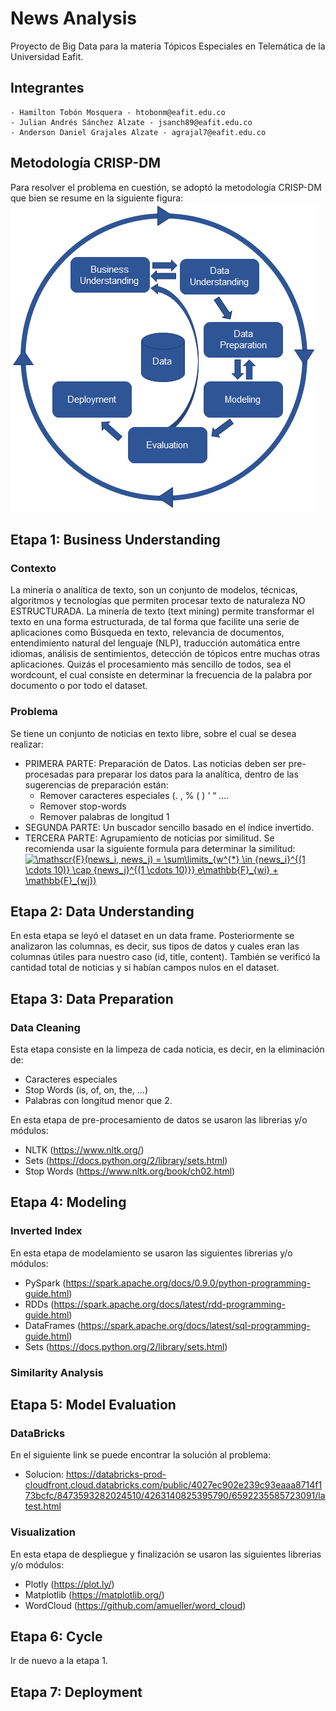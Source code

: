 # News Analysis
Proyecto de Big Data para la materia Tópicos Especiales en Telemática de la Universidad Eafit.

## Integrantes
```
- Hamilton Tobón Mosquera - htobonm@eafit.edu.co
- Julian Andrés Sánchez Alzate - jsanch89@eafit.edu.co
- Anderson Daniel Grajales Alzate - agrajal7@eafit.edu.co
```

## Metodología CRISP-DM
Para resolver el problema en cuestión, se adoptó la metodología CRISP-DM que bien se resume en la siguiente figura:
![alt text](crisp-dm-4-problems-fig1.png)

## Etapa 1: Business Understanding

### Contexto

La minería o analítica de texto, son un conjunto de modelos, técnicas, algoritmos y
tecnologías que permiten procesar texto de naturaleza NO ESTRUCTURADA.
La minería de texto (text mining) permite transformar el texto en una forma
estructurada, de tal forma que facilite una serie de aplicaciones como Búsqueda en
texto, relevancia de documentos, entendimiento natural del lenguaje (NLP), traducción
automática entre idiomas, análisis de sentimientos, detección de tópicos entre muchas
otras aplicaciones.
Quizás el procesamiento más sencillo de todos, sea el wordcount, el cual consiste en
determinar la frecuencia de la palabra por documento o por todo el dataset.

### Problema

Se tiene un conjunto de noticias en texto libre, sobre el cual se desea realizar:
- PRIMERA PARTE: Preparación de Datos. Las noticias deben ser pre-procesadas para preparar los datos para la analítica, dentro de las sugerencias de preparación están:
  - Remover caracteres especiales (. , % ( ) ‘ “ ….
  - Remover stop-words
  - Remover palabras de longitud 1
- SEGUNDA PARTE: Un buscador sencillo basado en el índice invertido.
- TERCERA PARTE: Agrupamiento de noticias por similitud. Se recomienda usar la siguiente formula para determinar la similitud: <br/>
<a href="https://www.codecogs.com/eqnedit.php?latex=\mathscr{F}(news_i,&space;news_j)&space;=&space;\sum\limits_{w^{*}&space;\in&space;{news_i}^{(1&space;\cdots&space;10)}&space;\cap&space;{news_j}^{(1&space;\cdots&space;10)}}&space;(\mathbb{F}_{wi}&space;&plus;&space;\mathbb{F}_{wj})" target="_blank"><img src="https://latex.codecogs.com/gif.latex?\mathscr{F}(news_i,&space;news_j)&space;=&space;\sum\limits_{w^{*}&space;\in&space;{news_i}^{(1&space;\cdots&space;10)}&space;\cap&space;{news_j}^{(1&space;\cdots&space;10)}}&space;(\mathbb{F}_{wi}&space;&plus;&space;\mathbb{F}_{wj})" title="\mathscr{F}(news_i, news_j) = \sum\limits_{w^{*} \in {news_i}^{(1 \cdots 10)} \cap {news_j}^{(1 \cdots 10)}} e\mathbb{F}_{wi} + \mathbb{F}_{wj})" /></a>

## Etapa 2: Data Understanding

En esta etapa se leyó el dataset en un data frame. Posteriormente se analizaron las columnas, es decir, sus tipos de datos y cuales eran las columnas útiles para nuestro caso (id, title, content). También se verificó la cantidad total de noticias y si habían campos nulos en el dataset.

## Etapa 3: Data Preparation

### Data Cleaning

Esta etapa consiste en la limpeza de cada noticia, es decir, en la eliminación de:
- Caracteres especiales
- Stop Words (is, of, on, the, ...)
- Palabras con longitud menor que 2.

En esta etapa de pre-procesamiento de datos se usaron las librerias y/o módulos:
- NLTK (https://www.nltk.org/)
- Sets (https://docs.python.org/2/library/sets.html)
- Stop Words (https://www.nltk.org/book/ch02.html)

## Etapa 4: Modeling

### Inverted Index
En esta etapa de modelamiento se usaron las siguientes librerias y/o módulos:
- PySpark (https://spark.apache.org/docs/0.9.0/python-programming-guide.html)
- RDDs (https://spark.apache.org/docs/latest/rdd-programming-guide.html)
- DataFrames (https://spark.apache.org/docs/latest/sql-programming-guide.html)
- Sets (https://docs.python.org/2/library/sets.html)

### Similarity Analysis

## Etapa 5: Model Evaluation

### DataBricks
En el siguiente link se puede encontrar la solución al problema:
- Solucion: https://databricks-prod-cloudfront.cloud.databricks.com/public/4027ec902e239c93eaaa8714f173bcfc/8473593282024510/4263140825395790/6592235585723091/latest.html

### Visualization
En esta etapa de despliegue y finalización se usaron las siguientes librerias y/o módulos:
- Plotly (https://plot.ly/)
- Matplotlib (https://matplotlib.org/)
- WordCloud (https://github.com/amueller/word_cloud)

## Etapa 6: Cycle

Ir de nuevo a la etapa 1.

## Etapa 7: Deployment

